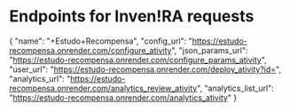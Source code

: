 # Endpoints for Inven!RA requests

{
"name": "+Estudo+Recompensa",
"config_url": "https://estudo-recompensa.onrender.com/configure_ativity",
"json_params_url": "https://estudo-recompensa.onrender.com/configure_params_ativity",
"user_url": "https://estudo-recompensa.onrender.com/deploy_ativity?id=",
"analytics_url": "https://estudo-recompensa.onrender.com/analytics_review_ativity",
"analytics_list_url": "https://estudo-recompensa.onrender.com/analytics_ativity"
}